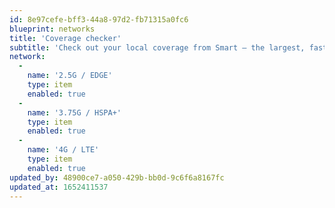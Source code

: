 ```yaml
---
id: 8e97cefe-bff3-44a8-97d2-fb71315a0fc6
blueprint: networks
title: 'Coverage checker'
subtitle: 'Check out your local coverage from Smart – the largest, fastest network in Cambodia.'
network:
  -
    name: '2.5G / EDGE'
    type: item
    enabled: true
  -
    name: '3.75G / HSPA+'
    type: item
    enabled: true
  -
    name: '4G / LTE'
    type: item
    enabled: true
updated_by: 48900ce7-a050-429b-bb0d-9c6f6a8167fc
updated_at: 1652411537
---
```

